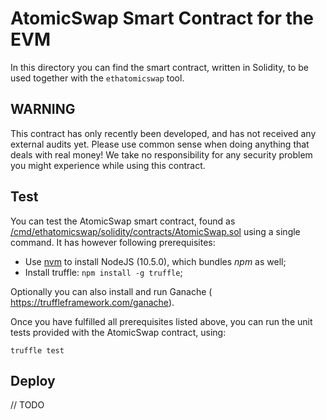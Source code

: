 # AtomicSwap Smart Contract for the EVM

In this directory you can find the smart contract, written in Solidity,
to be used together with the `ethatomicswap` tool.

## WARNING

This contract has only recently been developed, and has not received any external audits yet. Please use common sense when doing anything that deals with real money! We take no responsibility for any security problem you might experience while using this contract.

## Test

You can test the AtomicSwap smart contract,
found as [/cmd/ethatomicswap/solidity/contracts/AtomicSwap.sol](/cmd/ethatomicswap/solidity/contracts/AtomicSwap.sol) using a single command. It has however following prerequisites:

* Use [nvm](https://github.com/nvm-sh/nvm) to install NodeJS (10.5.0), which bundles _npm_ as well;
* Install truffle: `npm install -g truffle`;

Optionally you can also install and run
Ganache ( <https://truffleframework.com/ganache>).

Once you have fulfilled all prerequisites listed above,
you can run the unit tests provided with the AtomicSwap contract, using:

```
truffle test
```

## Deploy

// TODO
